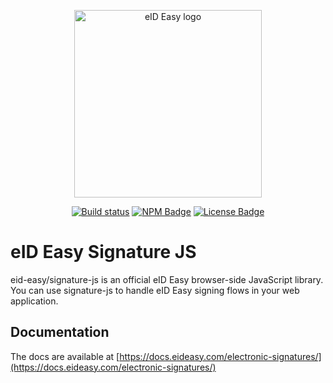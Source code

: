 <p align="center"><a href="https://eideasy.com/" target="_blank" rel="noopener noreferrer"><img width="300" src="https://eideasy.com/wp-content/uploads/2020/11/eid-easy-logo-1.png" alt="eID Easy logo"></a></p>

<p align="center">
  <a href="https://github.com/eideasy/signature-js/actions/workflows/ci.yml"><img src="https://github.com/eideasy/signature-js/actions/workflows/ci.yml/badge.svg" alt="Build status" style="max-width:100%;"></a>
  <a href="https://www.npmjs.com/package/@eid-easy/signature-js"><img src="https://img.shields.io/npm/v/@eid-easy/signature-js.svg?sanitize=true" alt="NPM Badge" style="max-width:100%;"></a>
  <a href="https://www.npmjs.com/package/@eid-easy/signature-js"><img src="https://img.shields.io/npm/l/@eid-easy/signature-js.svg?sanitize=true" alt="License Badge" style="max-width:100%;"></a>
</p>

# eID Easy Signature JS
eid-easy/signature-js is an official eID Easy browser-side JavaScript library. You can use signature-js to 
handle eID Easy signing flows in your web application.

## Documentation
The docs are available at [https://docs.eideasy.com/electronic-signatures/](https://docs.eideasy.com/electronic-signatures/)
